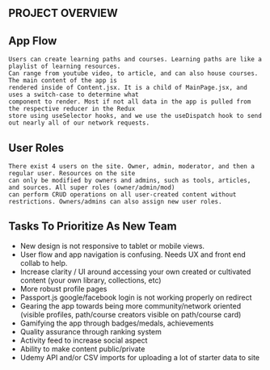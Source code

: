 ## PROJECT OVERVIEW

## **App Flow**

    Users can create learning paths and courses. Learning paths are like a playlist of learning resources.
    Can range from youtube video, to article, and can also house courses. The main content of the app is
    rendered inside of Content.jsx. It is a child of MainPage.jsx, and uses a switch-case to determine what
    component to render. Most if not all data in the app is pulled from the respective reducer in the Redux
    store using useSelector hooks, and we use the useDispatch hook to send out nearly all of our network requests.

## User Roles

    There exist 4 users on the site. Owner, admin, moderator, and then a regular user. Resources on the site
    can only be modified by owners and admins, such as tools, articles, and sources. All super roles (owner/admin/mod)
    can perform CRUD operations on all user-created content without restrictions. Owners/admins can also assign new user roles.

## Tasks To Prioritize As New Team
- New design is not responsive to tablet or mobile views. 
- User flow and app navigation is confusing. Needs UX and front end collab to help.
- Increase clarity / UI around accessing your own created or cultivated content (your own library, collections, etc)
- More robust profile pages
- Passport.js google/facebook login is not working properly on redirect
- Gearing the app towards being more community/network oriented (visible profiles, path/course creators visible on path/course card)
- Gamifying the app through badges/medals, achievements
- Quality assurance through ranking system
- Activity feed to increase social aspect
- Ability to make content public/private
- Udemy API and/or CSV imports for uploading a lot of starter data to site
